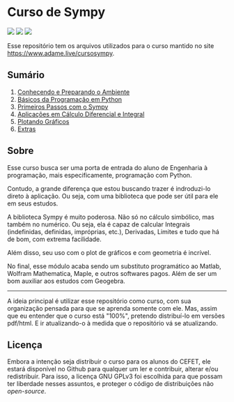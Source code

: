 # Curso de Sympy

![](https://img.shields.io/badge/Made%20by-Eduardo%20Adame-FA8072?style=for-the-badge) ![](https://img.shields.io/github/commit-activity/m/adamesalles/cursosympy?style=for-the-badge) ![](https://img.shields.io/github/last-commit/adamesalles/cursosympy?style=for-the-badge)

Esse repositório tem os arquivos utilizados para o curso mantido no site <https://www.adame.live/cursosympy>. 

## Sumário

1. [Conhecendo e Preparando o Ambiente](chapters/1.ipynb)
2. [Básicos da Programação em Python](chapters/2.ipynb)
3. [Primeiros Passos com o Sympy](chapters/3.ipynb)
4. [Aplicações em Cálculo Diferencial e Integral](chapters/4.ipynb)
5. [Plotando Gráficos](chapters/5.ipynb)
6. [Extras](chapters/6.ipynb)

## Sobre

Esse curso busca ser uma porta de entrada do aluno de Engenharia à programação, mais especificamente, programação com Python.

Contudo, a grande diferença que estou buscando trazer é indroduzi-lo direto à aplicação. Ou seja, com uma biblioteca que pode ser útil para ele em seus estudos.

A biblioteca Sympy é muito poderosa. Não só no cálculo simbólico, mas também no numérico. Ou seja, ela é capaz de calcular Integrais (indefinidas, definidas, impróprias, etc.), Derivadas, Limites e tudo que há de bom, com extrema facilidade.

Além disso, seu uso com o plot de gráficos e com geometria é incrível.

No final, esse módulo acaba sendo um substituto programático ao Matlab, Wolfram Mathematica, Maple, e outros softwares pagos. Além de ser um bom auxiliar aos estudos com Geogebra.

---

A ideia principal é utilizar esse repositório como curso, com sua organização pensada para que se aprenda somente com ele. Mas, assim que eu entender que o curso está "100%", pretendo distribuí-lo em versões pdf/html. E ir atualizando-o à medida que o repositório vá se atualizando.

## Licença

Embora a intenção seja distribuir o curso para os alunos do CEFET, ele estará disponível no Github para qualquer um ler e contribuir, alterar e/ou redistribuir. Para isso, a licença GNU GPLv3 foi escolhida para que possam ter liberdade nesses assuntos, e proteger o código de distribuições não _open-source_.








